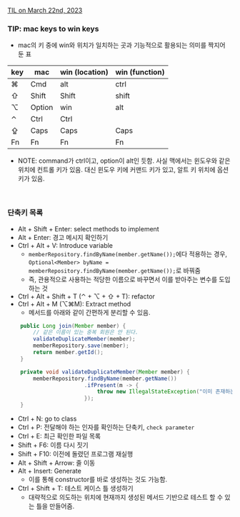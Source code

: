 [TIL on March 22nd, 2023](../../TIL/2023/03/03-22-2023.md)
### TIP: mac keys to win keys
* mac의 키 중에 win와 위치가 일치하는 곳과 기능적으로 활용되는 의미를 짝지어 둔 표

|key| mac   | win (location)   | win (function) |
|---|-------|------------------|----------------|
|⌘ | Cmd   | alt              | ctrl           |
|⇧  | Shift | Shift            | shift          |
|⌥ | Option | win             | alt            |
|⌃  | Ctrl  | Ctrl             |                |
|⇪  | Caps  | Caps             | Caps           |
|Fn | Fn    | Fn               | Fn             |
* NOTE: command가 ctrl이고, option이 alt인 듯함. 사실 맥에서는 윈도우와 같은 위치에 컨트롤 키가 있음. 대신 윈도우 키에 커맨드 키가 있고, 알트 키 위치에 옵션 키가 있음.
<br>

### 단축키 목록
* Alt + Shift + Enter: select methods to implement
* Alt + Enter: 경고 메시지 확인하기
* Ctrl + Alt + V: Introduce variable
  - `memberRepository.findByName(member.getName());`에다 적용하는 경우, `Optional<Member> byName = memberRepository.findByName(member.getName());`로 바꿔줌
  - 즉, 관용적으로 사용하는 적당한 이름으로 바꾸면서 이를 받아주는 변수를 도입하는 것
* Ctrl + Alt + Shift + T (⌃ + ⌥ + ⇧ + T): refactor
* Ctrl + Alt + M (⌥⌘M): Extract method
  - 메서드를 아래와 같이 간편하게 분리할 수 있음.

```java
    public Long join(Member member) {
        // 같은 이름이 있는 중복 회원은 안 된다.
        validateDuplicateMember(member);
        memberRepository.save(member);
        return member.getId();
    }

    private void validateDuplicateMember(Member member) {
        memberRepository.findByName(member.getName())
                        .ifPresent(m -> {
                            throw new IllegalStateException("이미 존재하는 회원입니다.");
                        });
    }
```

* Ctrl + N: go to class
* Ctrl + P: 전달해야 하는 인자를 확인하는 단축키, `check parameter` 
* Ctrl + E: 최근 확인한 파일 목록
* Shift + F6: 이름 다시 짓기
* Shift + F10: 이전에 돌렸던 프로그램 재실행
* Alt + Shift + Arrow: 줄 이동
* Alt + Insert: Generate
  - 이를 통해 constructor를 바로 생성하는 것도 가능함.
* Ctrl + Shift + T: 테스트 케이스 틀 생성하기
  - 대략적으로 의도하는 위치에 현재까지 생성된 메서드 기반으로 테스트 할 수 있는 틀을 만들어줌.